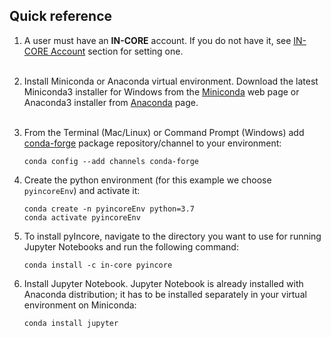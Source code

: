 ## Quick reference


1. A user must have an **IN-CORE** account. If you do not have it, see [IN-CORE Account](account) section for setting one.
    <br />
    <br />
2. Install Miniconda or Anaconda virtual environment. Download the latest Miniconda3 installer for Windows from 
    the [Miniconda](https://docs.conda.io/en/latest/miniconda.html) web page or Anaconda3 installer from [Anaconda](https://www.anaconda.com/distribution/) page. 
    <br />
    <br />
3. From the Terminal (Mac/Linux) or Command Prompt (Windows) add [conda-forge](https://conda-forge.org/) package repository/channel to your environment:
    ```
    conda config --add channels conda-forge
    ```
   
4. Create the python environment (for this example we choose `pyincoreEnv`) and activate it:
    ```
    conda create -n pyincoreEnv python=3.7
    conda activate pyincoreEnv
    ```
  
5. To install pyIncore, navigate to the directory you want to use for running Jupyter Notebooks and run the following command:
    ```
    conda install -c in-core pyincore
    ```
6. Install Jupyter Notebook. Jupyter Notebook is already installed with Anaconda distribution; it has to be installed separately in your virtual environment on Miniconda:
    ```
    conda install jupyter
    ```
